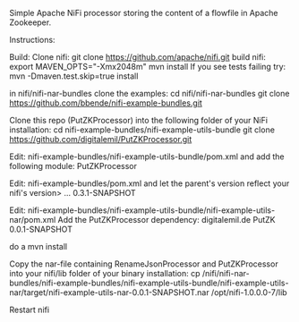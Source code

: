 Simple Apache NiFi processor storing the content of a flowfile in Apache Zookeeper.


Instructions:

Build:
Clone nifi:
git clone https://github.com/apache/nifi.git
build nifi:
export MAVEN_OPTS="-Xmx2048m"
mvn install
If you see tests failing try:
mvn -Dmaven.test.skip=true install

in nifi/nifi-nar-bundles clone the examples:
cd nifi/nifi-nar-bundles
git clone https://github.com/bbende/nifi-example-bundles.git


Clone this repo (PutZKProcessor) into the following folder of your NiFi installation:
cd nifi-example-bundles/nifi-example-utils-bundle
git clone https://github.com/digitalemil/PutZKProcessor.git

Edit:
nifi-example-bundles/nifi-example-utils-bundle/pom.xml
and add the following module:
<module>PutZKProcessor</module>

Edit:
nifi-example-bundles/pom.xml
and let the parent's version reflect your nifi's version>
<parent>
        ...
	<version>0.3.1-SNAPSHOT</version>
</parent>

Edit:
nifi-example-bundles/nifi-example-utils-bundle/nifi-example-utils-nar/pom.xml
Add the PutZKProcessor dependency:
	<dependency>
            <groupId>digitalemil.de</groupId>
            <artifactId>PutZK</artifactId>
            <version>0.0.1-SNAPSHOT</version>
        </dependency>
	
do a
mvn install

Copy the nar-file containing RenameJsonProcessor and PutZKProcessor into your nifi/lib folder of your binary installation:
cp /nifi/nifi-nar-bundles/nifi-example-bundles/nifi-example-utils-bundle/nifi-example-utils-nar/target/nifi-example-utils-nar-0.0.1-SNAPSHOT.nar /opt/nifi-1.0.0.0-7/lib

Restart nifi
